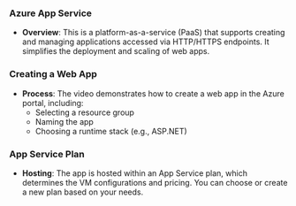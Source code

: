 ### Azure App Service
- **Overview**: This is a platform-as-a-service (PaaS) that supports creating and managing applications accessed via HTTP/HTTPS endpoints. It simplifies the deployment and scaling of web apps.

### Creating a Web App
- **Process**: The video demonstrates how to create a web app in the Azure portal, including:
  - Selecting a resource group
  - Naming the app
  - Choosing a runtime stack (e.g., ASP.NET)

### App Service Plan
- **Hosting**: The app is hosted within an App Service plan, which determines the VM configurations and pricing. You can choose or create a new plan based on your needs.
